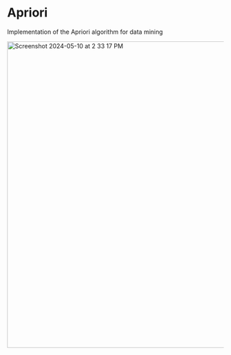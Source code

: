 # Apriori
Implementation of the Apriori algorithm for data mining


<img width="711" alt="Screenshot 2024-05-10 at 2 33 17 PM" src="https://github.com/pratyush242/Apriori/assets/85726424/e3022f69-5243-4961-ade7-b9d8bbb09487">

